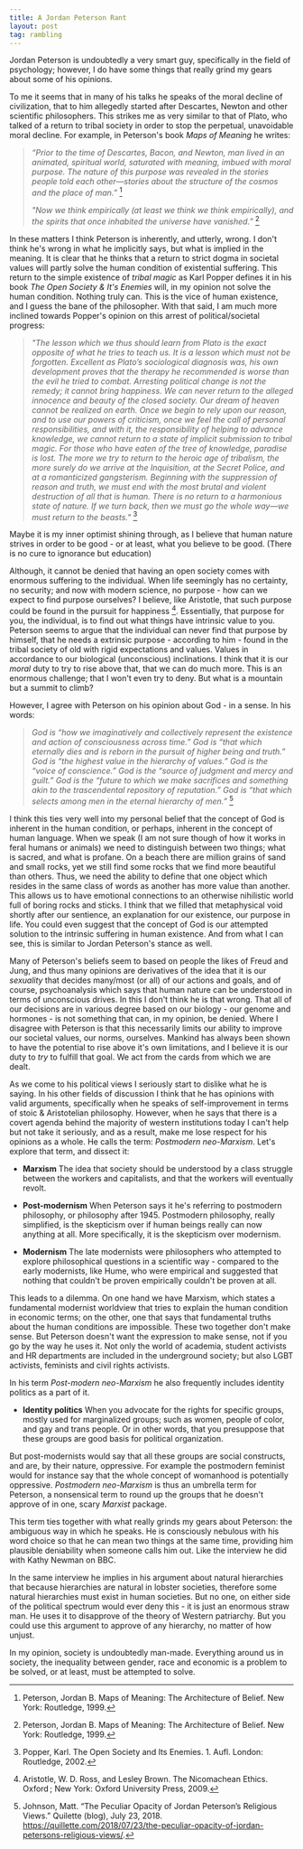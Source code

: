 ```yaml
---
title: A Jordan Peterson Rant
layout: post
tag: rambling
---
```


Jordan Peterson is undoubtedly a very smart guy, specifically in the field of psychology; however, I do have some things that really grind my gears about some of his opinions.

To me it seems that in many of his talks he speaks of the moral decline of civilization, that to him allegedly started after Descartes, Newton and other scientific philosophers. This strikes me as very similar to that of Plato, who talked of a return to tribal society in order to stop the perpetual, unavoidable moral decline. For example, in Peterson's book *Maps of Meaning* he writes:

>*“Prior to the time of Descartes, Bacon, and Newton, man lived in an animated, spiritual world, saturated with meaning, imbued with moral purpose. The nature of this purpose was revealed in the stories people told each other—stories about the structure of the cosmos and the place of man.”* [^1]
> 
>*"Now we think empirically (at least we think we think empirically), and the spirits that once inhabited the universe have vanished.”* [^1]

In these matters I think Peterson is inherently, and utterly, wrong. I don't think he's wrong in what he implicitly says, but what is implied in the meaning. It is clear that he thinks that a return to strict dogma in societal values will partly solve the human condition of existential suffering.  This return to the simple existence of *tribal magic* as Karl Popper defines it in his book *The Open Society & It's Enemies* will, in my opinion not solve the human condition. Nothing truly can. This is the vice of human existence, and I guess the bane of the philosopher. With that said, I am much more inclined towards Popper's opinion on this arrest of political/societal progress:

>*"The lesson which we thus should learn from Plato is the exact opposite of what he tries to teach us. It is a lesson which must not be forgotten. Excellent as Plato’s sociological diagnosis was, his own development proves that the therapy he recommended is worse than the evil he tried to combat. Arresting political change is not the remedy; it cannot bring happiness. We can never return to the alleged innocence and beauty of the closed society. Our dream of heaven cannot be realized on earth. Once we begin to rely upon our reason, and to use our powers of criticism, once we feel the call of personal responsibilities, and with it, the responsibility of helping to advance knowledge, we cannot return to a state of implicit submission to tribal magic. For those who have eaten of the tree of knowledge, paradise is lost. The more we try to return to the heroic age of tribalism, the more surely do we arrive at the Inquisition, at the Secret Police, and at a romanticized gangsterism. Beginning with the suppression of reason and truth, we must end with the most brutal and violent destruction of all that is human. There is no return to a harmonious state of nature. If we turn back, then we must go the whole way—we must return to the beasts."* [^2]

Maybe it is my inner optimist shining through, as I believe that human nature strives in order to be good - or at least, what you believe to be good. (There is no cure to ignorance but education)

Although, it cannot be denied that having an open society comes with enormous suffering to the individual. When life seemingly has no certainty, no security; and now with modern science, no purpose - how can we expect to find purpose ourselves? I believe, like Aristotle, that such purpose could be found in the pursuit for happiness [^3]. Essentially, that purpose for you, the individual, is to find out what things have intrinsic value to you. Peterson seems to argue that the individual can never find that purpose by himself, that he needs a extrinsic purpose - according to him - found in the tribal society of old with rigid expectations and values. Values in accordance to our biological (unconscious) inclinations. I think that it is our *moral* duty to try to rise above that, that we can do much more. This is an enormous challenge; that I won't even try to deny. But what is a mountain but a summit to climb?

However, I agree with Peterson on his opinion about God - in a sense. In his words:

> *God is “how we imaginatively and collectively represent the existence and action of consciousness across time.” God is “that which eternally dies and is reborn in the pursuit of higher being and truth.” God is “the highest value in the hierarchy of values.” God is the “voice of conscience.” God is the “source of judgment and mercy and guilt.” God is the “future to which we make sacrifices and something akin to the trascendental repository of reputation.” God is “that which selects among men in the eternal hierarchy of men.”* [^4]

I think this ties very well into my personal belief that the concept of God is inherent in the human condition, or perhaps, inherent in the concept of human language. When we speak (I am not sure though of how it works in feral humans or animals) we need to distinguish between two things; what is sacred, and what is profane. On a beach there are million grains of sand and small rocks, yet we still find some rocks that we find more beautiful than others. Thus, we need the ability to define that one object which resides in the same class of words as another has more value than another. This allows us to have emotional connections to an otherwise nihilistic world full of boring rocks and sticks. I think that we filled that metaphysical void shortly after our sentience, an explanation for our existence, our purpose in life. You could even suggest that the concept of God is our attempted solution to the intrinsic suffering in human existence. And from what I can see, this is similar to Jordan Peterson's stance as well. 

Many of Peterson's beliefs seem to based on people the likes of Freud and Jung, and thus many opinions are derivatives of the idea that it is our *sexuality* that decides many/most (or all) of our actions and goals, and of course,  psychoanalysis which says that human nature can be understood in terms of unconscious drives. In this I don't think he is that wrong. That all of our decisions are in various degree based on our biology - our genome and hormones - is not something that can, in my opinion, be denied. Where I disagree with Peterson is that this necessarily limits our ability to improve our societal values, our norms, ourselves. Mankind has always been shown to have the potential to rise above it's own limitations, and I believe it is our duty to *try* to fulfill that goal. We act from the cards from which we are dealt.

As we come to his political views I seriously start to dislike what he is saying. In his other fields of discussion I think that he has opinions with valid arguments, specifically when he speaks of self-improvement in terms of stoic & Aristotelian philosophy. 
However, when he says that there is a covert agenda behind the majority of western institutions today I can't help but not take it seriously, and as a result, make me lose respect for his opinions as a whole. He calls the term: *Postmodern neo-Marxism*. Let's explore that term, and dissect it:

- **Marxism** The idea that society should be understood by a class struggle between the workers and capitalists, and that the workers will eventually revolt.

-  **Post-modernism** When Peterson says it he's referring to postmodern philosophy, or philosophy after 1945. Postmodern philosophy, really simplified, is the skepticism over if human beings really can now anything at all. More specifically, it is the skepticism over modernism.

-  **Modernism** The late modernists were philosophers who attempted to explore philosophical questions in a scientific way - compared to the early modernists, like Hume, who were empirical and suggested that nothing that couldn't be proven empirically couldn't be proven at all. 

This leads to a dilemma. On one hand we have Marxism, which states a fundamental modernist worldview that tries to explain the human condition in economic terms; on the other, one that says that fundamental truths about the human conditions are impossible. These two together don't make sense. But Peterson doesn't want the expression to make sense, not if you go by the way he uses it. Not only the world of academia, student activists and HR departments are included in the underground society; but also LGBT activists, feminists and civil rights activists. 

In his term *Post-modern neo-Marxism* he also frequently includes identity politics as a part of it. 

- **Identity politics** When you advocate for the rights for specific groups, mostly used for marginalized groups; such as women, people of color, and gay and trans people. Or in other words, that you presuppose that these groups are good basis for political organization. 

But post-modernists would say that all these groups are social constructs, and are, by their nature, oppressive. For example the postmodern feminist would for instance say that the whole concept of womanhood is potentially oppressive. *Postmodern neo-Marxism* is thus an umbrella term for Peterson, a nonsensical term to round up the groups that he doesn't approve of in one, scary *Marxist* package. 

This term ties together with what really grinds my gears about Peterson: the ambiguous way in which he speaks. He is consciously nebulous with his word choice so that he can mean two things at the same time, providing him plausible deniability when someone calls him out. Like the interview he did with Kathy Newman on BBC. 

In the same interview he implies in his argument about natural hierarchies that because hierarchies are natural in lobster societies, therefore some natural hierarchies must exist in human societies. But no one, on either side of the political spectrum would ever deny this - it is just an enormous straw man. He uses it to disapprove of the theory of Western patriarchy. But you could use this argument to approve of any hierarchy, no matter of how unjust. 

In my opinion, society is undoubtedly man-made. Everything around us in society, the inequality between gender, race and economic is a problem to be solved, or at least, must be attempted to solve. 

[^1]: Peterson, Jordan B. Maps of Meaning: The Architecture of Belief. New York: Routledge, 1999.

[^2]: Popper, Karl. The Open Society and Its Enemies. 1. Aufl. London: Routledge, 2002.

[^3]: Aristotle, W. D. Ross, and Lesley Brown. The Nicomachean Ethics. Oxford ; New York: Oxford University Press, 2009.

[^4]: Johnson, Matt. “The Peculiar Opacity of Jordan Peterson’s Religious Views.” Quilette (blog), July 23, 2018. https://quillette.com/2018/07/23/the-peculiar-opacity-of-jordan-petersons-religious-views/.





